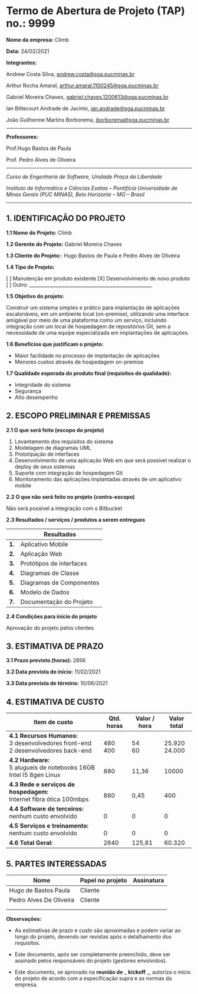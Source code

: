 # Termo de Abertura de Projeto (TAP) no.: 9999

**Nome da empresa:** Climb

**Data:** 24/02/2021

**Integrantes:**

Andrew Costa Silva, andrew.costa@sga.pucminas.br

Arthur Rocha Amaral, arthur.amaral.1100245@sga.pucminas.br

Gabriel Moreira Chaves, gabriel.chaves.1200613@sga.pucminas.br

Ian Bittecourt Andrade de Jacinto, ian.andrade@sga.pucminas.br

João Guilherme Martins Borborema, jborborema@sga.pucminas.br

---

**Professores:**

Prof.Hugo Bastos de Paula

Prof. Pedro Alves de Oliveira

---

_Curso de Engenharia de Software, Unidade Praça da Liberdade_

_Instituto de Informática e Ciências Exatas – Pontifícia Universidade de Minas Gerais (PUC MINAS), Belo Horizonte – MG – Brasil_

---

## 1. IDENTIFICAÇÃO DO PROJETO

**1.1 Nome do Projeto:** Climb

**1.2 Gerente do Projeto:** Gabriel Moreira Chaves

**1.3 Cliente do Projeto:**: Hugo Bastos de Paula e Pedro Alves de Oliveira

**1.4 Tipo de Projeto:**

[ ] Manutenção em produto existente
[X] Desenvolvimento de novo produto
[ ] Outro: \_\_\_\_\_\_\_\_\_\_\_\_\_\_\_\_\_\_\_\_\_\_\_\_\_\_\_\_\_\_\_\_\_\_\_\_\_\_\_\_\_\_\_\_\_\_\_\_\_\_\_\_

**1.5 Objetivo do projeto:**

Construir um sistema simples e prático para implantação de aplicações escalonáveis, em um ambiente local (on-premise), utilizando uma interface amigável por meio de uma plataforma como um serviço, incluindo integração com um local de hospedagem de repositórios Git, sem a necessidade de uma equipe especializada em implantações de aplicações.

**1.6 Benefícios que justificam o projeto:** 

- Maior facilidade no processo de implantação de aplicações
- Menores custos através de hospedagem on-premise

**1.7 Qualidade esperada do produto final (requisitos de qualidade):**

- Integridade do sistema
- Segurança
- Alto desempenho

## **2. ESCOPO PRELIMINAR E PREMISSAS**

**2.1 O que será feito (escopo do projeto)**

1. Levantamento dos requisitos do sistema
2. Modelagem de diagramas UML
3. Prototipação de interfaces
4. Desenvolvimento de uma aplicação Web em que será possível realizar o deploy de seus sistemas
5. Suporte com integração de hospedagem Git
6. Monitoramento das aplicações implantadas através de um aplicativo mobile

**2.2 O que não será feito no projeto (contra-escopo)**

Não será possível a integração com o Bitbucket

**2.3 Resultados / serviços / produtos a serem entregues**

| | Resultados |
| --- | --- |
| **1.** | Aplicativo Mobile|
| **2.** | Aplicação Web |
| **3.** | Protótipos de interfaces |
| **4.** | Diagramas de Classe |
| **5.** | Diagramas de Componentes |
| **6.** | Modelo de Dados |
| **7.** | Documentação do Projeto |

**2.4 Condições para início do projeto**

Aprovação do projeto pelos clientes

## 3. ESTIMATIVA DE PRAZO

**3.1 Prazo previsto (horas):** 2856

**3.2 Data prevista de início:** 11/02/2021

**3.3 Data prevista de término:** 10/06/2021

## 4. ESTIMATIVA DE CUSTO

| Item de custo | Qtd. horas | Valor / hora  | Valor total |
| --- | --- | --- | --- |
| **4.1 Recursos Humanos:** </br> 3 desenvolvedores front-end </br> 2 desenvolvedores back-end| </br> 480 </br> 400 | </br> 54 </br> 60 | </br> 25.920 </br> 24.000 |
| **4.2 Hardware:** </br> 5 alugueis de notebooks 16GB Intel I5 8gen Linux | </br> 880 | </br> 11,36 | </br> 10000 |
| **4.3 Rede e serviços de hospedagem:** </br> Internet fibra ótica 100mbps </br>| </br> 880| </br> 0,45 | </br> 400 |
| **4.4 Software de terceiros:** </br> nenhum custo envolvido| </br> 0 | </br> 0 | </br> 0 |
| **4.5 Serviços e treinamento:** </br> nenhum custo envolvido| </br> 0 | </br> 0 | </br> 0 |
| **4.6 Total Geral:** | 2640 | 125,81 | 60.320 |

## 5. PARTES INTERESSADAS

| Nome | Papel no projeto | Assinatura |
| --- | --- | --- |
| Hugo de Bastos Paula    |  Cliente   |     |
| Pedro Alves De Oliveira    |  Cliente   |     |
|     |     |     |
|     |     |     |

**Observações:**

- As estimativas de prazo e custo são aproximadas e podem variar ao longo do projeto, devendo ser revistas após o detalhamento dos requisitos.

- Este documento, após ser completamente preenchido, deve ser assinado pelos responsáveis do projeto (gestores envolvidos).

- Este documento, se aprovado na **reunião de** _ **kickoff** _, autoriza o início do projeto de acordo com a especificação supra e as normas da empresa.

